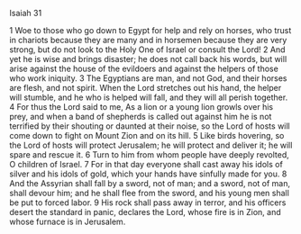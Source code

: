 Isaiah 31

1	Woe to those who go down to Egypt for help and rely on horses, who trust in chariots because they are many and in horsemen because they are very strong, but do not look to the Holy One of Israel or consult the Lord!
2	And yet he is wise and brings disaster; he does not call back his words, but will arise against the house of the evildoers and against the helpers of those who work iniquity.
3	The Egyptians are man, and not God, and their horses are flesh, and not spirit. When the Lord stretches out his hand, the helper will stumble, and he who is helped will fall, and they will all perish together.
4	For thus the Lord said to me, As a lion or a young lion growls over his prey, and when a band of shepherds is called out against him he is not terrified by their shouting or daunted at their noise, so the Lord of hosts will come down to fight on Mount Zion and on its hill.
5	Like birds hovering, so the Lord of hosts will protect Jerusalem; he will protect and deliver it; he will spare and rescue it.
6	Turn to him from whom people have deeply revolted, O children of Israel.
7	For in that day everyone shall cast away his idols of silver and his idols of gold, which your hands have sinfully made for you.
8	And the Assyrian shall fall by a sword, not of man; and a sword, not of man, shall devour him; and he shall flee from the sword, and his young men shall be put to forced labor.
9	His rock shall pass away in terror, and his officers desert the standard in panic, declares the Lord, whose fire is in Zion, and whose furnace is in Jerusalem.


